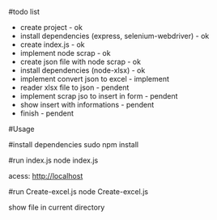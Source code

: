 #todo list 

- create project - ok 
- install dependencies (express, selenium-webdriver) - ok 
- create index.js - ok 
- implement node scrap - ok 
- create json file with node scrap - ok 
- install dependencies (node-xlsx) - ok 
- implement convert json to excel - implement 
- reader xlsx file to json - pendent 
- implement scrap jso to insert in form - pendent
- show insert with informations - pendent 
- finish - pendent

#Usage 

#install dependencies 
sudo npm install

#run index.js
  node index.js

  acess: [http://localhost](http://localhost:3000/)

#run Create-excel.js
  node Create-excel.js

  show file in current directory


  
  
